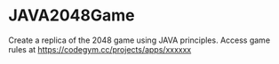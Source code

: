 # JAVA2048Game
Create a replica of the 2048 game using JAVA principles. Access game rules at https://codegym.cc/projects/apps/xxxxxx 